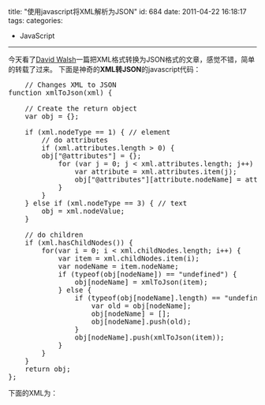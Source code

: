 title: "使用javascript将XML解析为JSON"
id: 684
date: 2011-04-22 16:18:17
tags: 
categories: 
- JavaScript
---

今天看了[David Walsh](http://davidwalsh.name/)一篇把XML格式转换为JSON格式的文章，感觉不错，简单的转载了过来。
下面是神奇的**XML转JSON**的javascript代码：
<pre lang="javascript">
	// Changes XML to JSON
function xmlToJson(xml) {

	// Create the return object
	var obj = {};

	if (xml.nodeType == 1) { // element
		// do attributes
		if (xml.attributes.length > 0) {
		obj["@attributes"] = {};
			for (var j = 0; j < xml.attributes.length; j++) {
				var attribute = xml.attributes.item(j);
				obj["@attributes"][attribute.nodeName] = attribute.nodeValue;
			}
		}
	} else if (xml.nodeType == 3) { // text
		obj = xml.nodeValue;
	}

	// do children
	if (xml.hasChildNodes()) {
		for(var i = 0; i < xml.childNodes.length; i++) {
			var item = xml.childNodes.item(i);
			var nodeName = item.nodeName;
			if (typeof(obj[nodeName]) == "undefined") {
				obj[nodeName] = xmlToJson(item);
			} else {
				if (typeof(obj[nodeName].length) == "undefined") {
					var old = obj[nodeName];
					obj[nodeName] = [];
					obj[nodeName].push(old);
				}
				obj[nodeName].push(xmlToJson(item));
			}
		}
	}
	return obj;
};
</pre>
<!--more-->
下面的XML为：
<pre lang="xml">
	<ALEXA VER="0.9" URL="davidwalsh.name/" HOME="0" AID="=">
	<SD TITLE="A" FLAGS="" HOST="davidwalsh.name">
		<TITLE TEXT="David Walsh Blog :: PHP, MySQL, CSS, Javascript, MooTools, and Everything Else"/>
		<LINKSIN NUM="1102"/>
		<SPEED TEXT="1421" PCT="51"/>
	</SD>
	<SD>
		<POPULARITY URL="davidwalsh.name/" TEXT="7131"/>
		<REACH RANK="5952"/>
		<RANK DELTA="-1648"/>
	</SD>
</ALEXA>
</pre>
通过上面的函数转换后的JSON为：
<pre lang="javascript">
	{
	"@attributes": {
		AID: "=",
		HOME:  0,
		URL: "davidwalsh.name/",
		VER: "0.9",
	},
	SD = [
		{
			"@attributes": {
				FLAGS: "",
				HOST: "davidwalsh.name",
				TITLE: A
			},
			LINKSIN: {
				"@attributes": {
					NUM: 1102
				}
			},
			SPEED: {
				"@attributes": {
					PCT: 51,
					TEXT: 1421
				}
			},
			TITLE: {
				"@attributes": {
					TEXT: "David Walsh Blog :: PHP, MySQL, CSS, Javascript, MooTools, and Everything Else",
				}
			},
		},
		{
			POPULARITY: {
				"@attributes": {
					TEXT: 7131,
					URL: "davidwalsh.name/"
				}
			},
			RANK: {
				"@attributes": {
					DELTA: "-1648"
				}
			},
			REACH: {
				"@attributes": {
					RANK = 5952
				}
			}
		}
	]
}
</pre>

原文地址：[Convert XML to JSON with JavaScript](http://davidwalsh.name/convert-xml-json)